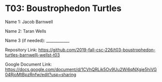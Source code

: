 # T03: Boustrophedon Turtles

Name 1: Jacob Barnwell

Name 2: Taran Wells

Name 3 (if needed): ____________

Repository Link: https://github.com/2019-fall-csc-226/t03-boustrophedon-turtles-barnwellj-wellst-t03

Google Document Link: https://docs.google.com/document/d/1CVhQRLik5Ov9Uu2Wi6qNXgie5hiVG04RjoMtBpzRnfw/edit?usp=sharing

